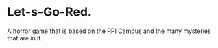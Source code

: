 # Let-s-Go-Red.
A horror game that is based on the RPI Campus and the many mysteries that are in it.

